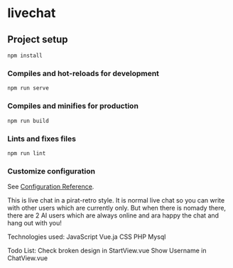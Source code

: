 # livechat

## Project setup
```
npm install
```

### Compiles and hot-reloads for development
```
npm run serve
```

### Compiles and minifies for production
```
npm run build
```

### Lints and fixes files
```
npm run lint
```

### Customize configuration
See [Configuration Reference](https://cli.vuejs.org/config/).

This is live chat in a pirat-retro style. It is normal live chat so you can write with other users which are currently only. But when there is nomady there, there are 2 AI users which are always online and ara happy the chat and hang out with you!

Technologies used:
JavaScript
Vue.ja
CSS
PHP
Mysql

Todo List:
Check broken design in StartView.vue
Show Username in ChatView.vue